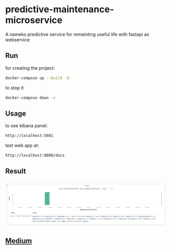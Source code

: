 # predictive-maintenance-microservice
A nameko predictive service for remainting useful life with fastapi as webservice

## Run

for creating the project:
```bash
docker-compose up --build -d
```
to stop it
```bash
docker-compose down -v
```

## Usage

to see kibana panel:
```bash
http://localhost:5601
```
test web app at:

```bash
http://localhost:8080/docs
```

## Result

![alt text](https://github.com/arezamoosavi/predictive-maintenance-microservice/blob/master/photo/kibana.jpeg?raw=true)

## [Medium](https://medium.com/@sdamoosavi/ml-microservice-with-nameko-to-implement-a-predictive-maintenance-application-f59d4ed60be3)

